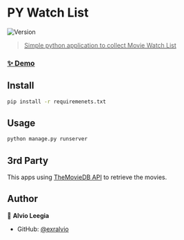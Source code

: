 # PY Watch List 

<p>
<img alt="Version" src="https://img.shields.io/badge/version-0.1.0-blue.svg?cacheSeconds=2592000" />
<a href="https://github.com/exralvio/py-watchlist/graphs/commit-activity" target="_blank">
</p>

> Simple python application to collect Movie Watch List

### ✨ [Demo](https://x-watch-list.herokuapp.com/)
## Install
```sh
pip install -r requiremenets.txt
```

## Usage
```sh
python manage.py runserver
```

## 3rd Party
This apps using [TheMovieDB API](https://developers.themoviedb.org/3) to retrieve the movies.


## Author
👤 **Alvio Leegia**


* GitHub: [@exralvio](https://github.com/{github_username})
